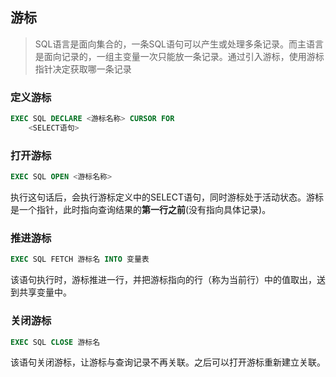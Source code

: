 ## 游标

> SQL语言是面向集合的，一条SQL语句可以产生或处理多条记录。而主语言是面向记录的，一组主变量一次只能放一条记录。通过引入游标，使用游标指针决定获取哪一条记录

### 定义游标

```sql
EXEC SQL DECLARE <游标名称> CURSOR FOR
	<SELECT语句>
```

### 打开游标

```sql
EXEC SQL OPEN <游标名称>
```

执行这句话后，会执行游标定义中的SELECT语句，同时游标处于活动状态。游标是一个指针，此时指向查询结果的**第一行之前**(没有指向具体记录)。

### 推进游标

```sql
EXEC SQL FETCH 游标名 INTO 变量表
```

该语句执行时，游标推进一行，并把游标指向的行（称为当前行）中的值取出，送到共享变量中。

### 关闭游标

```sql
EXEC SQL CLOSE 游标名
```

该语句关闭游标，让游标与查询记录不再关联。之后可以打开游标重新建立关联。